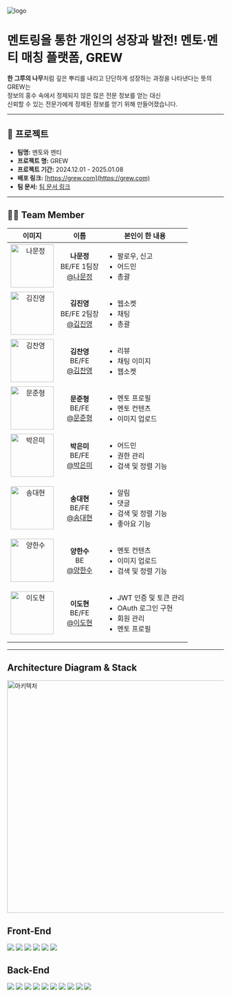 ![logo](https://github.com/user-attachments/assets/7734c451-ade9-40b2-b575-19779300498a)

# 멘토링을 통한 개인의 성장과 발전! 멘토·멘티 매칭 플랫폼, GREW

**한 그루의 나무**처럼 깊은 뿌리를 내리고 단단하게 성장하는 과정을 나타낸다는 뜻의 GREW는  
정보의 홍수 속에서 정제되지 않은 많은 전문 정보를 얻는 대신  
신뢰할 수 있는 전문가에게 정제된 정보를 얻기 위해 만들어졌습니다.

---

## 📜 프로젝트

- **팀명:** 멘토와 멘티
- **프로젝트 명:** GREW
- **프로젝트 기간:** 2024.12.01 - 2025.01.08
- **배포 링크:** [https://grew.com](https://grew.com)
- **팀 문서:** [팀 문서 링크](https://docs.grew.com)

---

## 👩‍💻 Team Member

<table>
  <thead>
    <tr>
      <th style="text-align: center;">이미지</th>
      <th style="text-align: center;">이름</th>
      <th style="text-align: center;">본인이 한 내용</th>
    </tr>
  </thead>
  <tbody>
    <tr>
      <td align="center">
        <img src="https://github.com/user-attachments/assets/c3f80874-ae53-4c6c-ba25-e1b90b77d3bc" width="100" height="100" alt="나문정"/>
      </td>
      <td align="center">
        <b>나문정</b><br>
        BE/FE 1팀장<br>
        <a href="https://github.com/rickyshu">@나문정</a>
      </td>
      <td>
        <ul>
          <li>팔로우, 신고</li>
          <li>어드민</li>
          <li>총괄</li>
        </ul>
      </td>
    </tr>
    <tr>
      <td align="center">
        <img src="https://github.com/user-attachments/assets/eae62a00-6bc1-4315-b780-822fb576bd5c" width="100" height="100" alt="김진영"/>
      </td>
      <td align="center">
        <b>김진영</b><br>
        BE/FE 2팀장<br>
        <a href="https://github.com/938938">@김진영</a>
      </td>
      <td>
        <ul>
          <li>웹소켓</li>
          <li>채팅</li>
          <li>총괄</li>
        </ul>
      </td>
    </tr>
    <tr>
      <td align="center">
        <img src="https://github.com/user-attachments/assets/15ccede9-c932-477b-9a3a-be5bc5e96987" width="100" height="100" alt="김찬영"/>
      </td>
      <td align="center">
        <b>김찬영</b><br>
        BE/FE<br>
        <a href="https://github.com/yunhwan98">@김찬영</a>
      </td>
      <td>
        <ul>
          <li>리뷰</li>
          <li>채팅 이미지</li>
          <li>웹소켓</li>
        </ul>
      </td>
    </tr>
    <tr>
      <td align="center">
        <img src="https://github.com/user-attachments/assets/227dd03d-92a0-41d8-bfae-7c416469b9fa" width="100" height="100" alt="문준형"/>
      </td>
      <td align="center">
        <b>문준형</b><br>
        BE/FE<br>
        <a href="https://github.com/khkh0109">@문준형</a>
      </td>
      <td>
        <ul>
          <li>멘토 프로필</li>
          <li>멘토 컨텐츠</li>
          <li>이미지 업로드</li>
        </ul>
      </td>
    </tr>
    <tr>
      <td align="center">
        <img src="https://github.com/user-attachments/assets/974659b9-cfe5-446d-a672-5cfdc85a8e0e" width="100" height="100" alt="박은미"/>
      </td>
      <td align="center">
        <b>박은미</b><br>
        BE/FE<br>
        <a href="https://github.com/lunius94">@박은미</a>
      </td>
      <td>
        <ul>
          <li>어드민</li>
          <li>권한 관리</li>
          <li>검색 및 정렬 기능</li>
        </ul>
      </td>
    </tr>
    <tr>
      <td align="center">
        <img src="https://github.com/user-attachments/assets/26b4c2b2-a5d5-401f-8268-9125eb939fd7" width="100" height="100" alt="송대현"/>
      </td>
      <td align="center">
        <b>송대현</b><br>
        BE/FE<br>
        <a href="https://github.com/xyz-wr">@송대현</a>
      </td>
      <td>
        <ul>
          <li>알림</li>
          <li>댓글</li>
          <li>검색 및 정렬 기능</li>
          <li>좋아요 기능</li>
        </ul>
      </td>
    </tr>
    <tr>
      <td align="center">
        <img src="https://github.com/user-attachments/assets/ca27f1f7-ac26-44b3-9658-1aa45edd5cc4" width="100" height="100" alt="양한수"/>
      </td>
      <td align="center">
        <b>양한수</b><br>
        BE<br>
        <a href="https://github.com/xyz-wr">@양한수</a>
      </td>
      <td>
        <ul>
          <li>멘토 컨텐츠</li>
          <li>이미지 업로드</li>
          <li>검색 및 정렬 기능</li>
        </ul>
      </td>
    </tr>
    <tr>
      <td align="center">
        <img src="https://github.com/user-attachments/assets/bf45b332-4b3b-4f6f-9418-377420dc1b89" width="100" height="100" alt="이도현"/>
      </td>
      <td align="center">
        <b>이도현</b><br>
        BE/FE<br>
        <a href="https://github.com/xyz-wr">@이도현</a>
      </td>
      <td>
        <ul>
          <li>JWT 인증 및 토큰 관리</li>
          <li>OAuth 로그인 구현</li>
          <li>회원 관리</li>
          <li>멘토 프로필</li>
        </ul>
      </td>
    </tr>
  </tbody>
</table>

---

## Architecture Diagram & Stack

<img src="https://github.com/user-attachments/assets/8bd6d8c8-8ec3-4934-843a-4c5c4ff51efb" alt="아키텍처" width="720" height="540">

## Front-End
<img src="https://img.shields.io/badge/javascript-%23323330.svg?style=for-the-badge&logo=javascript&logoColor=%23F7DF1E"/> <img src="https://img.shields.io/badge/react-%2320232a.svg?style=for-the-badge&logo=react&logoColor=%2361DAFB"/> <img src="https://img.shields.io/badge/html5-%23E34F26.svg?style=for-the-badge&logo=html5&logoColor=white"/> <img src="https://img.shields.io/badge/css3-%231572B6.svg?style=for-the-badge&logo=css3&logoColor=white"/> <img src="https://img.shields.io/badge/React_Router-CA4245?style=for-the-badge&logo=react-router&logoColor=white"/> <img src="https://img.shields.io/badge/prettier-%23F7B93E.svg?style=for-the-badge&logo=prettier&logoColor=black"/>


## Back-End
<img src="https://img.shields.io/badge/java-%23ED8B00.svg?style=for-the-badge&logo=openjdk&logoColor=white"/> <img src="https://img.shields.io/badge/Oracle-F80000?style=for-the-badge&logo=oracle&logoColor=white"/> <img src="https://img.shields.io/badge/Gradle-02303A.svg?style=for-the-badge&logo=Gradle&logoColor=white"/> <img src="https://img.shields.io/badge/Spring Boot-6DB33F?style=for-the-badge&logo=springboot&logoColor=white"> <img src="https://img.shields.io/badge/Spring Security-6DB33F?style=for-the-badge&logo=springsecurity&logoColor=white"> <img src="https://img.shields.io/badge/Spring MVC-6DB33F?style=for-the-badge&logo=&logoColor="> <img src="https://img.shields.io/badge/Spring Data JPA-6DB33F?style=for-the-badge&logo=&logoColor="> <img src="https://img.shields.io/badge/JDK 11-DC0D15?style=for-the-badge&logo=&logoColor="> <img src="https://img.shields.io/badge/JWT-EF2D5E?style=for-the-badge&logo=&logoColor="> <img src="https://img.shields.io/badge/OAuth 2.0-EB5424?style=for-the-badge&logo=&logoColor=">

